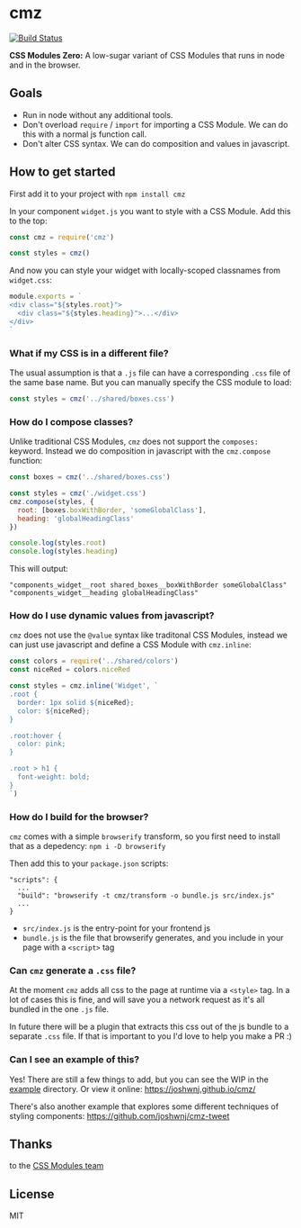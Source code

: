 # cmz

[![Build Status](https://secure.travis-ci.org/joshwnj/cmz.png)](http://travis-ci.org/joshwnj/cmz)

**CSS Modules Zero:** A low-sugar variant of CSS Modules that runs in node and in the browser.

## Goals

- Run in node without any additional tools.
- Don't overload `require` / `import` for importing a CSS Module. We can do this with a normal js function call.
- Don't alter CSS syntax. We can do composition and values in javascript.

## How to get started

First add it to your project with `npm install cmz`

In your component `widget.js` you want to style with a CSS Module. Add this to the top:

```js
const cmz = require('cmz')

const styles = cmz()
```

And now you can style your widget with locally-scoped classnames from `widget.css`:

```js
module.exports = `
<div class="${styles.root}">
  <div class="${styles.heading}">...</div>
</div>
`
```

### What if my CSS is in a different file?

The usual assumption is that a `.js` file can have a corresponding `.css` file of the same base name.  But you can manually specify the CSS module to load:

```js
const styles = cmz('../shared/boxes.css')
```

### How do I compose classes?

Unlike traditional CSS Modules, `cmz` does not support the `composes:` keyword. Instead we do composition in javascript with the `cmz.compose` function:

```js
const boxes = cmz('../shared/boxes.css')

const styles = cmz('./widget.css')
cmz.compose(styles, {
  root: [boxes.boxWithBorder, 'someGlobalClass'],
  heading: 'globalHeadingClass'
})

console.log(styles.root)
console.log(styles.heading)
```

This will output:

```
"components_widget__root shared_boxes__boxWithBorder someGlobalClass"
"components_widget__heading globalHeadingClass"
```

### How do I use dynamic values from javascript?

`cmz` does not use the `@value` syntax like traditonal CSS Modules, instead we can just use javascript and define a CSS Module with `cmz.inline`:

```js
const colors = require('../shared/colors')
const niceRed = colors.niceRed

const styles = cmz.inline('Widget', `
.root {
  border: 1px solid ${niceRed};
  color: ${niceRed};
}

.root:hover {
  color: pink;
}

.root > h1 {
  font-weight: bold;
}
`)
```

### How do I build for the browser?

`cmz` comes with a simple `browserify` transform, so you first need to install that as a depedency: `npm i -D browserify`

Then add this to your `package.json` scripts:

```
"scripts": {
  ...
  "build": "browserify -t cmz/transform -o bundle.js src/index.js"
  ...
}
```

- `src/index.js` is the entry-point for your frontend js
- `bundle.js` is the file that browserify generates, and you include in your page with a `<script>` tag


### Can `cmz` generate a `.css` file?

At the moment `cmz` adds all css to the page at runtime via a `<style>` tag. In a lot of cases this is fine, and will save you a network request as it's all bundled in the one `.js` file.

In future there will be a plugin that extracts this css out of the js bundle to a separate `.css` file. If that is important to you I'd love to help you make a PR :)

### Can I see an example of this?

Yes! There are still a few things to add, but you can see the WIP in the [example](https://github.com/joshwnj/cmz/tree/master/example) directory. Or view it online: <https://joshwnj.github.io/cmz/>

There's also another example that explores some different techniques of styling components: <https://github.com/joshwnj/cmz-tweet>

## Thanks

to the [CSS Modules team](https://github.com/orgs/css-modules/people)

## License

MIT
